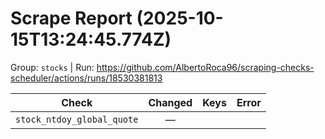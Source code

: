 # Scrape Report (2025-10-15T13:24:45.774Z)

Group: `stocks`  |  Run: https://github.com/AlbertoRoca96/scraping-checks-scheduler/actions/runs/18530381813

| Check | Changed | Keys | Error |
|---|:---:|:--|:--|
| `stock_ntdoy_global_quote` | — |  |  |
